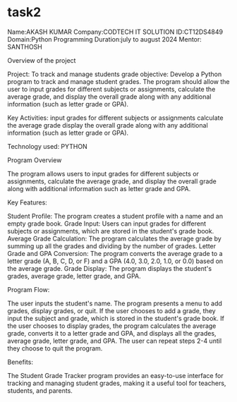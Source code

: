 # task2
Name:AKASH KUMAR Company:CODTECH IT SOLUTION ID:CT12DS4849 Domain:Python Programming Duration:july to august 2024 Mentor: SANTHOSH

Overview of the project

Project: To track and manage students grade objective: Develop a Python program to track and manage student grades. The program should allow the user to input grades for different subjects or assignments, calculate the average grade, and display the overall grade along with any additional information (such as letter grade or GPA).

Key Activities: input grades for different subjects or assignments calculate the average grade display the overall grade along with any additional information (such as letter grade or GPA).

Technology used: PYTHON

Program Overview

The program allows users to input grades for different subjects or assignments, calculate the average grade, and display the overall grade along with additional information such as letter grade and GPA.

Key Features:

Student Profile: The program creates a student profile with a name and an empty grade book. Grade Input: Users can input grades for different subjects or assignments, which are stored in the student's grade book. Average Grade Calculation: The program calculates the average grade by summing up all the grades and dividing by the number of grades. Letter Grade and GPA Conversion: The program converts the average grade to a letter grade (A, B, C, D, or F) and a GPA (4.0, 3.0, 2.0, 1.0, or 0.0) based on the average grade. Grade Display: The program displays the student's grades, average grade, letter grade, and GPA.

Program Flow:

The user inputs the student's name. The program presents a menu to add grades, display grades, or quit. If the user chooses to add a grade, they input the subject and grade, which is stored in the student's grade book. If the user chooses to display grades, the program calculates the average grade, converts it to a letter grade and GPA, and displays all the grades, average grade, letter grade, and GPA. The user can repeat steps 2-4 until they choose to quit the program.

Benefits:

The Student Grade Tracker program provides an easy-to-use interface for tracking and managing student grades, making it a useful tool for teachers, students, and parents.
